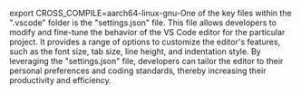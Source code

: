 export CROSS_COMPILE=aarch64-linux-gnu-One of the key files within the ".vscode" folder is the "settings.json" file. This file allows developers to modify and fine-tune the behavior of the VS Code editor for the particular project. It provides a range of options to customize the editor's features, such as the font size, tab size, line height, and indentation style. By leveraging the "settings.json" file, developers can tailor the editor to their personal preferences and coding standards, thereby increasing their productivity and efficiency.


